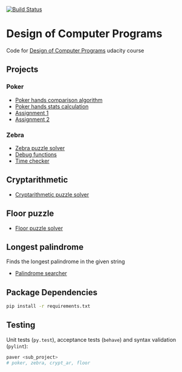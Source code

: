 [![Build Status](https://travis-ci.org/lancelote/cs212.svg)](https://travis-ci.org/lancelote/cs212)

# Design of Computer Programs

Code for [Design of Computer Programs](https://www.udacity.com/course/cs212) 
udacity course

## Projects
### Poker

- [Poker hands comparison algorithm](poker/main.py)
- [Poker hands stats calculation](poker/stat.py)
- [Assignment 1](poker/ps1.py)
- [Assignment 2](poker/ps2.py)

### Zebra

- [Zebra puzzle solver](zebra/main.py)
- [Debug functions](debug/main.py)
- [Time checker](time_stat/main.py)

## Cryptarithmetic

- [Cryptarithmetic puzzle solver](crypt_ar/main.py)

## Floor puzzle

- [Floor puzzle solver](floor/main.py)

## Longest palindrome

Finds the longest palindrome in the given string
- [Palindrome searcher](long_pal/main.py)

## Package Dependencies

```bash
pip install -r requirements.txt
```

## Testing

Unit tests (`py.test`), acceptance tests (`behave`) and syntax validation (`pylint`):
```bash
paver <sub_project>
# poker, zebra, crypt_ar, floor
```